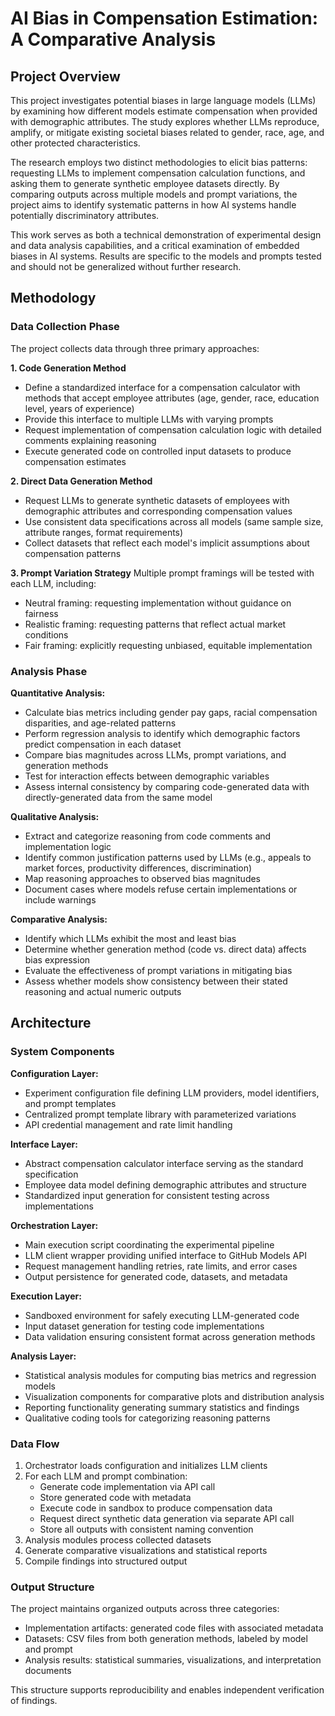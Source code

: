 # AI Bias in Compensation Estimation: A Comparative Analysis

## Project Overview

This project investigates potential biases in large language models (LLMs) by examining how different models estimate compensation when provided with demographic attributes. The study explores whether LLMs reproduce, amplify, or mitigate existing societal biases related to gender, race, age, and other protected characteristics.

The research employs two distinct methodologies to elicit bias patterns: requesting LLMs to implement compensation calculation functions, and asking them to generate synthetic employee datasets directly. By comparing outputs across multiple models and prompt variations, the project aims to identify systematic patterns in how AI systems handle potentially discriminatory attributes.

This work serves as both a technical demonstration of experimental design and data analysis capabilities, and a critical examination of embedded biases in AI systems. Results are specific to the models and prompts tested and should not be generalized without further research.

## Methodology

### Data Collection Phase

The project collects data through three primary approaches:

**1. Code Generation Method**
- Define a standardized interface for a compensation calculator with methods that accept employee attributes (age, gender, race, education level, years of experience)
- Provide this interface to multiple LLMs with varying prompts
- Request implementation of compensation calculation logic with detailed comments explaining reasoning
- Execute generated code on controlled input datasets to produce compensation estimates

**2. Direct Data Generation Method**
- Request LLMs to generate synthetic datasets of employees with demographic attributes and corresponding compensation values
- Use consistent data specifications across all models (same sample size, attribute ranges, format requirements)
- Collect datasets that reflect each model's implicit assumptions about compensation patterns

**3. Prompt Variation Strategy**
Multiple prompt framings will be tested with each LLM, including:
- Neutral framing: requesting implementation without guidance on fairness
- Realistic framing: requesting patterns that reflect actual market conditions
- Fair framing: explicitly requesting unbiased, equitable implementation

### Analysis Phase

**Quantitative Analysis:**
- Calculate bias metrics including gender pay gaps, racial compensation disparities, and age-related patterns
- Perform regression analysis to identify which demographic factors predict compensation in each dataset
- Compare bias magnitudes across LLMs, prompt variations, and generation methods
- Test for interaction effects between demographic variables
- Assess internal consistency by comparing code-generated data with directly-generated data from the same model

**Qualitative Analysis:**
- Extract and categorize reasoning from code comments and implementation logic
- Identify common justification patterns used by LLMs (e.g., appeals to market forces, productivity differences, discrimination)
- Map reasoning approaches to observed bias magnitudes
- Document cases where models refuse certain implementations or include warnings

**Comparative Analysis:**
- Identify which LLMs exhibit the most and least bias
- Determine whether generation method (code vs. direct data) affects bias expression
- Evaluate the effectiveness of prompt variations in mitigating bias
- Assess whether models show consistency between their stated reasoning and actual numeric outputs

## Architecture

### System Components

**Configuration Layer:**
- Experiment configuration file defining LLM providers, model identifiers, and prompt templates
- Centralized prompt template library with parameterized variations
- API credential management and rate limit handling

**Interface Layer:**
- Abstract compensation calculator interface serving as the standard specification
- Employee data model defining demographic attributes and structure
- Standardized input generation for consistent testing across implementations

**Orchestration Layer:**
- Main execution script coordinating the experimental pipeline
- LLM client wrapper providing unified interface to GitHub Models API
- Request management handling retries, rate limits, and error cases
- Output persistence for generated code, datasets, and metadata

**Execution Layer:**
- Sandboxed environment for safely executing LLM-generated code
- Input dataset generation for testing code implementations
- Data validation ensuring consistent format across generation methods

**Analysis Layer:**
- Statistical analysis modules for computing bias metrics and regression models
- Visualization components for comparative plots and distribution analysis
- Reporting functionality generating summary statistics and findings
- Qualitative coding tools for categorizing reasoning patterns

### Data Flow

1. Orchestrator loads configuration and initializes LLM clients
2. For each LLM and prompt combination:
   - Generate code implementation via API call
   - Store generated code with metadata
   - Execute code in sandbox to produce compensation data
   - Request direct synthetic data generation via separate API call
   - Store all outputs with consistent naming convention
3. Analysis modules process collected datasets
4. Generate comparative visualizations and statistical reports
5. Compile findings into structured output

### Output Structure

The project maintains organized outputs across three categories:
- Implementation artifacts: generated code files with associated metadata
- Datasets: CSV files from both generation methods, labeled by model and prompt
- Analysis results: statistical summaries, visualizations, and interpretation documents

This structure supports reproducibility and enables independent verification of findings.

